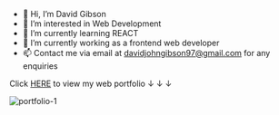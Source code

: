 - 👋 Hi, I’m David Gibson
- 👀 I’m interested in Web Development
- 🌱 I’m currently learning REACT
- 🔭 I’m currently working as a frontend web developer
- 📫 Contact me via email at davidjohngibson97@gmail.com for any enquiries

Click <a href="https://davidgibsonprojects.co.uk/">HERE<a/> to view my web portfolio ↓ ↓ ↓

![portfolio-1](https://user-images.githubusercontent.com/90648825/200381442-2c645218-1205-47cb-8991-f58764c12ec3.PNG)
